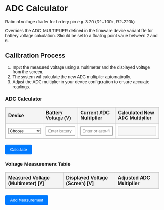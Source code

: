 <!DOCTYPE html>
<html lang="en">
<head>
  <meta charset="UTF-8">
  <meta name="viewport" content="width=device-width, initial-scale=1.0">
  <title>ADC Calculator</title>
  <style>
    body {
      font-family: Arial, sans-serif;
      margin: 20px;
    }
    table {
      width: 100%;
      border-collapse: collapse;
      margin-bottom: 20px;
    }
    table, th, td {
      border: 1px solid #ccc;
    }
    th, td {
      padding: 8px;
      text-align: left;
    }
    th {
      background-color: #f4f4f4;
    }
    input[type="text"] {
      width: 100%;
      padding: 6px;
      box-sizing: border-box;
    }
    button {
      padding: 8px 16px;
      background-color: #007BFF;
      color: white;
      border: none;
      border-radius: 4px;
      cursor: pointer;
    }
    button:hover {
      background-color: #0056b3;
    }
  </style>
</head>
<body>

<h1>ADC Calculator</h1>

<p>Ratio of voltage divider for battery pin e.g. 3.20 (R1=100k, R2=220k)</p>

<p>
  Overrides the ADC_MULTIPLIER defined in the firmware device variant file for battery voltage calculation.
  Should be set to a floating point value between 2 and 6.
</p>

<h2>Calibration Process</h2>
<ol>
  <li>Input the measured voltage using a multimeter and the displayed voltage from the screen.</li>
  <li>The system will calculate the new ADC multiplier automatically.</li>
  <li>Adjust the ADC multiplier in your device configuration to ensure accurate readings.</li>
</ol>

<h3>ADC Calculator</h3>
<div>
  <table>
    <thead>
      <tr>
        <th>Device</th>
        <th>Battery Voltage (V)</th>
        <th>Current ADC Multiplier</th>
        <th>Calculated New ADC Multiplier</th>
      </tr>
    </thead>
    <tbody>
      <tr>
        <td>
          <select id="deviceSelect" onchange="updateAdcMultiplier()">
            <option value="" data-multiplier="">Choose</option>          
            <option value="chatter2" data-multiplier="5.0">chatter2</option>
            <option value="diy" data-multiplier="1.85">diy</option>
            <option value="esp32-s3-pico" data-multiplier="3.1">esp32-s3-pico</option>
            <option value="heltec_v1" data-multiplier="3.2">heltec_v1</option>
            <option value="heltec_v2" data-multiplier="3.2">heltec_v2</option>
            <option value="heltec_v3" data-multiplier="5.1205">heltec_v3</option>
            <option value="rak4631" data-multiplier="1.73">rak4631</option>
          </select>
        </td>
        <td><input type="text" id="batteryVoltage" placeholder="Enter battery voltage"></td>
        <td><input type="text" id="operativeAdcMultiplier" placeholder="Enter or auto-fill multiplier"></td>
        <td><input type="text" id="newOperativeAdcMultiplier" disabled></td>
      </tr>
    </tbody>
  </table>
  <button onclick="calculateNewMultiplier()">Calculate</button>
</div>

<h3>Voltage Measurement Table</h3>
<table>
  <thead>
    <tr>
      <th>Measured Voltage (Multimeter) [V]</th>
      <th>Displayed Voltage (Screen) [V]</th>
      <th>Adjusted ADC Multiplier</th>
    </tr>
  </thead>
  <tbody id="voltageTable">
    <!-- Rows will be dynamically added here -->
  </tbody>
</table>
<button onclick="addNewMeasurement()">Add Measurement</button>

<script>
  function updateAdcMultiplier() {
    var select = document.getElementById('deviceSelect');
    var multiplier = select.options[select.selectedIndex].getAttribute('data-multiplier');
    if (multiplier) {
      document.getElementById('operativeAdcMultiplier').value = multiplier;
    }
  }

  function calculateNewMultiplier() {
    var batteryVoltage = parseFloat(document.getElementById('batteryVoltage').value);
    var currentAdcMultiplier = parseFloat(document.getElementById('operativeAdcMultiplier').value);

    if (isNaN(batteryVoltage) || batteryVoltage <= 0 || isNaN(currentAdcMultiplier)) {
      alert("Please enter valid numbers.");
      return;
    }

    var targetVoltage = 4.19;
    var newAdcMultiplier = currentAdcMultiplier * (targetVoltage / batteryVoltage);

    document.getElementById('newOperativeAdcMultiplier').value = newAdcMultiplier.toFixed(3);
  }

  function addNewMeasurement() {
    var table = document.getElementById('voltageTable');
    var row = table.insertRow();

    var measuredCell = row.insertCell(0);
    var displayedCell = row.insertCell(1);
    var adjustedCell = row.insertCell(2);

    measuredCell.innerHTML = '<input type="text" class="measuredVoltage" placeholder="Enter measured voltage">';
    displayedCell.innerHTML = '<input type="text" class="displayedVoltage" placeholder="Enter displayed voltage">';
    adjustedCell.innerHTML = '<input type="text" class="adjustedMultiplier" placeholder="Calculated multiplier" disabled>';

    measuredCell.querySelector('input').addEventListener('input', calculateRowMultiplier);
    displayedCell.querySelector('input').addEventListener('input', calculateRowMultiplier);
  }

  function calculateRowMultiplier(event) {
    var row = event.target.closest('tr');
    var measuredVoltage = parseFloat(row.querySelector('.measuredVoltage').value);
    var displayedVoltage = parseFloat(row.querySelector('.displayedVoltage').value);

    if (isNaN(measuredVoltage) || measuredVoltage <= 0 || isNaN(displayedVoltage)) {
      return;
    }

    var currentMultiplier = measuredVoltage / displayedVoltage;
    row.querySelector('.adjustedMultiplier').value = currentMultiplier.toFixed(3);
  }
</script>

</body>
</html>
